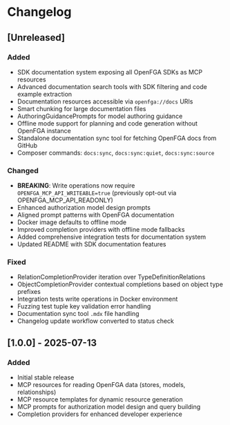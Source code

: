 # Changelog

## [Unreleased]

### Added

- SDK documentation system exposing all OpenFGA SDKs as MCP resources
- Advanced documentation search tools with SDK filtering and code example extraction
- Documentation resources accessible via `openfga://docs` URIs
- Smart chunking for large documentation files
- AuthoringGuidancePrompts for model authoring guidance
- Offline mode support for planning and code generation without OpenFGA instance
- Standalone documentation sync tool for fetching OpenFGA docs from GitHub
- Composer commands: `docs:sync`, `docs:sync:quiet`, `docs:sync:source`

### Changed

- **BREAKING**: Write operations now require `OPENFGA_MCP_API_WRITEABLE=true` (previously opt-out via OPENFGA_MCP_API_READONLY)
- Enhanced authorization model design prompts
- Aligned prompt patterns with OpenFGA documentation
- Docker image defaults to offline mode
- Improved completion providers with offline mode fallbacks
- Added comprehensive integration tests for documentation system
- Updated README with SDK documentation features

### Fixed

- RelationCompletionProvider iteration over TypeDefinitionRelations
- ObjectCompletionProvider contextual completions based on object type prefixes
- Integration tests write operations in Docker environment
- Fuzzing test tuple key validation error handling
- Documentation sync tool `.mdx` file handling
- Changelog update workflow converted to status check

## [1.0.0] - 2025-07-13

### Added

- Initial stable release
- MCP resources for reading OpenFGA data (stores, models, relationships)
- MCP resource templates for dynamic resource generation
- MCP prompts for authorization model design and query building
- Completion providers for enhanced developer experience
